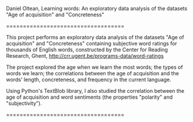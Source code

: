 Daniel Oltean, Learning words: An exploratory data analysis of the datasets "Age of acquisition" and "Concreteness"

===================================

This project performs an exploratory data analysis of the datasets "Age of acquisition" and "Concreteness" containing subjective word ratings for thousands of English words, constructed by the Center for Reading Research, Ghent, 
http://crr.ugent.be/programs-data/word-ratings 

The project explored the age when we learn the most words; the types of words we learn; the correlations between the age of acquisition and the words' length, concreteness, and frequency in the current language. 

Using Python's TextBlob library, I also studied the correlation between the age of acquisition and word sentiments (the properties "polarity" and "subjectivity").

===================================
